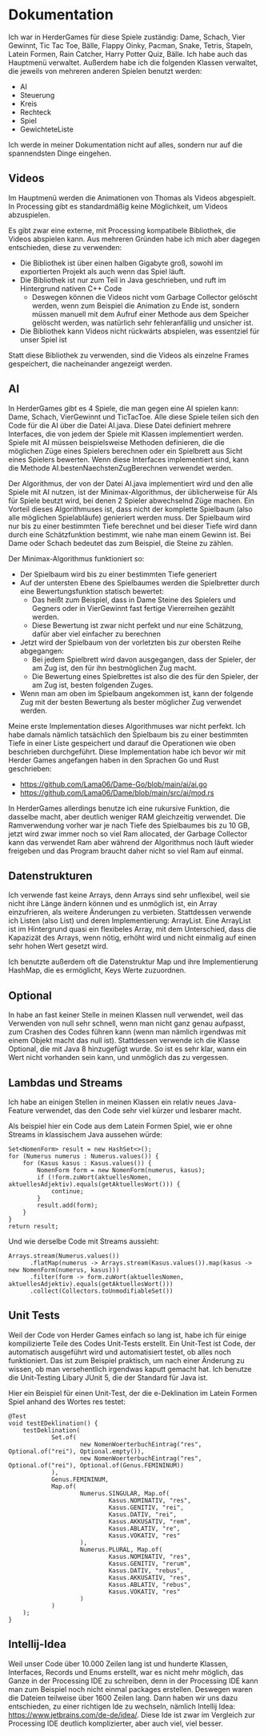 # Dokumentation

Ich war in HerderGames für diese Spiele zuständig: Dame, Schach, Vier Gewinnt, Tic Tac Toe, Bälle, Flappy Oinky, Pacman,
Snake, Tetris, Stapeln, Latein Formen, Rain Catcher, Harry Potter Quiz, Bälle.
Ich habe auch das Hauptmenü verwaltet.
Außerdem habe ich die folgenden Klassen verwaltet, die jeweils von mehreren anderen Spielen benutzt werden:
- AI
- Steuerung
- Kreis
- Rechteck
- Spiel
- GewichteteListe

Ich werde in meiner Dokumentation nicht auf alles, sondern nur auf die spannendsten Dinge eingehen.

## Videos
Im Hauptmenü werden die Animationen von Thomas als Videos abgespielt. In Processing gibt es standardmäßig keine Möglichkeit,
um Videos abzuspielen.

Es gibt zwar eine externe, mit Processing kompatibele Bibliothek, die Videos abspielen kann. Aus mehreren Gründen habe
ich mich aber dagegen entschieden, diese zu verwenden:
- Die Bibliothek ist über einen halben Gigabyte groß, sowohl im exportierten Projekt als auch wenn das Spiel läuft.
- Die Bibliothek ist nur zum Teil in Java geschrieben, und ruft im Hintergrund nativen C++ Code
  - Deswegen können die Videos nicht vom Garbage Collector gelöscht werden, wenn zum Beispiel die Animation zu Ende ist,
    sondern müssen manuell mit dem Aufruf einer Methode aus dem Speicher gelöscht werden, was natürlich sehr fehleranfällig
    und unsicher ist.
- Die Bibliothek kann Videos nicht rückwärts abspielen, was essentziel für unser Spiel ist

Statt diese Bibliothek zu verwenden, sind die Videos als einzelne Frames gespeichert, die nacheinander angezeigt werden.

## AI
In HerderGames gibt es 4 Spiele, die man gegen eine AI spielen kann: Dame, Schach, VierGewinnt und TicTacToe.
Alle diese Spiele teilen sich den Code für die AI über die Datei AI.java. Diese Datei definiert mehrere Interfaces,
die von jedem der Spiele mit Klassen implementiert werden. Spiele mit AI müssen beispielsweise Methoden definieren,
die die möglichen Züge eines Spielers berechnen oder ein Spielbrett aus Sicht eines Spielers bewerten.
Wenn diese Interfaces implementiert sind, kann die Methode AI.bestenNaechstenZugBerechnen verwendet werden.

Der Algorithmus, der von der Datei AI.java implementiert wird und den alle Spiele mit AI nutzen, ist der Minimax-Algorithmus,
der üblicherweise für AIs für Spiele beutzt wird, bei denen 2 Spieler abwechselnd Züge machen. Ein Vorteil dieses
Algorithmuses ist, dass nicht der komplette Spielbaum (also alle möglichen Spielabläufe) genieriert werden muss.
Der Spielbaum wird nur bis zu einer bestimmten Tiefe berechnet und bei dieser Tiefe wird dann durch eine Schätzfunktion
bestimmt, wie nahe man einem Gewinn ist. Bei Dame oder Schach bedeutet das zum Beispiel, die Steine zu zählen.

Der Minimax-Algorithmus funktioniert so:
- Der Spielbaum wird bis zu einer bestimmten Tiefe generiert
- Auf der untersten Ebene des Spielbaumes werden die Spielbretter durch eine Bewertungsfunktion statisch bewertet:
  - Das heißt zum Beispiel, dass in Dame Steine des Spielers und Gegners oder in VierGewinnt fast fertige Viererreihen gezählt werden.
  - Diese Bewertung ist zwar nicht perfekt und nur eine Schätzung, dafür aber viel einfacher zu berechnen
- Jetzt wird der Spielbaum von der vorletzten bis zur obersten Reihe abgegangen:
  - Bei jedem Spielbrett wird davon ausgegangen, dass der Spieler, der am Zug ist, den für ihn bestmöglichen Zug macht.
  - Die Bewertung eines Spielbrettes ist also die des für den Spieler, der am Zug ist, besten folgenden Zuges.
- Wenn man am oben im Spielbaum angekommen ist, kann der folgende Zug mit der besten Bewertung als bester möglicher Zug verwendet werden.

Meine erste Implementation dieses Algorithmuses war nicht perfekt. Ich habe damals nämlich tatsächlich den Spielbaum bis zu einer
bestimmten Tiefe in einer Liste gespeichert und darauf die Operationen wie oben beschrieben durchgeführt.
Diese Implementation habe ich bevor wir mit Herder Games angefangen haben in den Sprachen Go und Rust geschrieben:
- https://github.com/Lama06/Dame-Go/blob/main/ai/ai.go
- https://github.com/Lama06/Dame/blob/main/src/ai/mod.rs

In HerderGames allerdings benutze ich eine rukursive Funktion, die dasselbe macht, aber deutlich weniger RAM gleichzeitig verwendet.
Die Ramverwendung vorher war je nach Tiefe des Spielbaumes bis zu 10 GB, jetzt wird zwar immer noch so viel Ram
allocated, der Garbage Collector kann das verwendet Ram aber während der Algorithmus noch läuft wieder freigeben
und das Program braucht daher nicht so viel Ram auf einmal.

## Datenstrukturen

Ich verwende fast keine Arrays, denn Arrays sind sehr unflexibel, weil sie nicht ihre Länge ändern können und es unmöglich
ist, ein Array einzufrieren, als weitere Änderungen zu verbieten.
Stattdessen verwende ich Listen (also List) und deren Implementierung: ArrayList. Eine ArrayList ist im Hintergrund quasi
ein flexibeles Array, mit dem Unterschied, dass die Kapazizät des Arrays, wenn nötig, erhöht wird und nicht einmalig
auf einen sehr hohen Wert gesetzt wird.

Ich benutzte außerdem oft die Datenstruktur Map und ihre Implementierung HashMap, die es ermöglicht,
Keys Werte zuzuordnen.

## Optional
In habe an fast keiner Stelle in meinen Klassen null verwendet, weil das Verwenden von null sehr schnell, wenn man nicht
ganz genau aufpasst, zum Crashen des Codes führen kann (wenn man nämlich irgendwas mit einem Objekt macht das null ist).
Stattdessen verwende ich die Klasse Optional, die mit Java 8 hinzugefügt wurde. So ist es sehr klar, wann ein Wert
nicht vorhanden sein kann, und unmöglich das zu vergessen.

## Lambdas und Streams
Ich habe an einigen Stellen in meinen Klassen ein relativ neues Java-Feature verwendet, das den Code sehr viel kürzer und lesbarer
macht.

Als beispiel hier ein Code aus dem Latein Formen Spiel, wie er ohne Streams in klassischem Java aussehen würde:

```
Set<NomenForm> result = new HashSet<>();
for (Numerus numerus : Numerus.values()) {
    for (Kasus kasus : Kasus.values()) {
        NomenForm form = new NomenForm(numerus, kasus);
        if (!form.zuWort(aktuellesNomen, aktuellesAdjektiv).equals(getAktuellesWort())) {
            continue;
        }
        result.add(form);
    }
}
return result;
```

Und wie derselbe Code mit Streams aussieht:

```
Arrays.stream(Numerus.values())
      .flatMap(numerus -> Arrays.stream(Kasus.values()).map(kasus -> new NomenForm(numerus, kasus)))
      .filter(form -> form.zuWort(aktuellesNomen, aktuellesAdjektiv).equals(getAktuellesWort()))
      .collect(Collectors.toUnmodifiableSet())
```

## Unit Tests
Weil der Code von Herder Games einfach so lang ist, habe ich für einige kompilizierte Teile des Codes Unit-Tests erstellt.
Ein Unit-Test ist Code, der automatisch ausgeführt wird und automatisiert testet, ob alles noch funktioniert.
Das ist zum Beispiel praktisch, um nach einer Änderung zu wissen, ob man versehentlich irgendwas kaputt gemacht hat.
Ich benutze die Unit-Testing Libary JUnit 5, die der Standard für Java ist.

Hier ein Beispiel für einen Unit-Test, der die e-Deklination im Latein Formen Spiel anhand des Wortes res testet:

```
@Test
void testEDeklination() {
    testDeklination(
            Set.of(
                    new NomenWoerterbuchEintrag("res", Optional.of("rei"), Optional.empty()),
                    new NomenWoerterbuchEintrag("res", Optional.of("rei"), Optional.of(Genus.FEMININUM))
            ),
            Genus.FEMININUM,
            Map.of(
                    Numerus.SINGULAR, Map.of(
                            Kasus.NOMINATIV, "res",
                            Kasus.GENITIV, "rei",
                            Kasus.DATIV, "rei",
                            Kasus.AKKUSATIV, "rem",
                            Kasus.ABLATIV, "re",
                            Kasus.VOKATIV, "res"
                    ),
                    Numerus.PLURAL, Map.of(
                            Kasus.NOMINATIV, "res",
                            Kasus.GENITIV, "rerum",
                            Kasus.DATIV, "rebus",
                            Kasus.AKKUSATIV, "res",
                            Kasus.ABLATIV, "rebus",
                            Kasus.VOKATIV, "res"
                    )
            )
    );
}
```

## Intellij-Idea
Weil unser Code über 10.000 Zeilen lang ist und hunderte Klassen, Interfaces, Records und Enums erstellt, war es nicht mehr
möglich, das Ganze in der Processing IDE zu schreiben, denn in der Processing IDE kann man zum Beispiel noch nicht einmal
packages erstellen. Deswegen waren die Dateien teilweise über 1600 Zeilen lang.
Dann haben wir uns dazu entschieden, zu einer richtigen Ide zu wechseln, nämlich Intellij Idea: https://www.jetbrains.com/de-de/idea/.
Diese Ide ist zwar im Vergleich zur Processing IDE deutlich komplizierter, aber auch viel, viel besser.